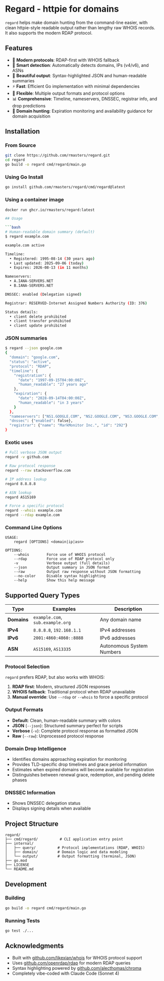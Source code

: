 # Regard - httpie for domains

`regard` helps make domain hunting from the command-line easier, with clean httpie-style readable output rather than lengthy raw WHOIS records. It also supports the modern RDAP protocol.

## Features

- 🚀 **Modern protocols**: RDAP-first with WHOIS fallback
- 🎯 **Smart detection**: Automatically detects domains, IPs (v4/v6), and ASNs  
- 🎨 **Beautiful output**: Syntax-highlighted JSON and human-readable summaries
- ⚡ **Fast**: Efficient Go implementation with minimal dependencies
- 🔧 **Flexible**: Multiple output formats and protocol options
- 📊 **Comprehensive**: Timeline, nameservers, DNSSEC, registrar info, and drop predictions
- 🎯 **Domain hunting**: Expiration monitoring and availability guidance for domain acquisition

## Installation

### From Source

```bash
git clone https://github.com/rmasters/regard.git
cd regard
go build -o regard cmd/regard/main.go
```

### Using Go Install

```bash
go install github.com/rmasters/regard/cmd/regard@latest
```

### Using a container image
```bash
docker run ghcr.io/rmasters/regard:latest

## Usage

```bash
# Human-readable domain summary (default)
$ regard example.com

example.com active                                                         RDAP

Timeline:
  • Registered: 1995-08-14 (30 years ago)
  • Last updated: 2025-09-06 (today)
  • Expires: 2026-08-13 (in 11 months)

Nameservers:
  • A.IANA-SERVERS.NET
  • B.IANA-SERVERS.NET

DNSSEC: enabled (Delegation signed)

Registrar: RESERVED-Internet Assigned Numbers Authority (ID: 376)

Status details:
  • client delete prohibited
  • client transfer prohibited
  • client update prohibited
```

### JSON summaries

```bash
$ regard --json google.com
{
  "domain": "google.com",
  "status": "active",
  "protocol": "RDAP",
  "timeline": {
    "registration": {
      "date": "1997-09-15T04:00:00Z",
      "human_readable": "27 years ago"
    },
    "expiration": {
      "date": "2028-09-14T04:00:00Z", 
      "human_readable": "in 3 years"
    }
  },
  "nameservers": ["NS1.GOOGLE.COM", "NS2.GOOGLE.COM", "NS3.GOOGLE.COM", "NS4.GOOGLE.COM"],
  "dnssec": {"enabled": false},
  "registrar": {"name": "MarkMonitor Inc.", "id": "292"}
}
```

### Exotic uses

```bash
# Full verbose JSON output
regard -v github.com

# Raw protocol response
regard --raw stackoverflow.com

# IP address lookup
regard 8.8.8.8

# ASN lookup  
regard AS15169

# Force a specific protocol
regard --whois example.com
regard --rdap example.com
```

### Command Line Options

```
USAGE:
    regard [OPTIONS] <domain|ip|asn>

OPTIONS:
    --whois        Force use of WHOIS protocol
    --rdap         Force use of RDAP protocol only
    -v             Verbose output (full details)
    --json         Output summary in JSON format
    --raw          Output raw response without JSON formatting
    --no-color     Disable syntax highlighting
    --help         Show this help message
```

## Supported Query Types

| Type | Examples | Description |
|------|----------|-------------|
| **Domains** | `example.com`, `sub.example.org` | Any domain name |
| **IPv4** | `8.8.8.8`, `192.168.1.1` | IPv4 addresses |
| **IPv6** | `2001:4860:4860::8888` | IPv6 addresses |
| **ASN** | `AS15169`, `AS13335` | Autonomous System Numbers |

### Protocol Selection

`regard` prefers RDAP, but also works with WHOIS:

1. **RDAP first**: Modern, structured JSON responses
2. **WHOIS fallback**: Traditional protocol when RDAP unavailable
3. **Manual override**: Use `--rdap` or `--whois` to force a specific protocol

### Output Formats

- **Default**: Clean, human-readable summary with colors
- **JSON** (`--json`): Structured summary perfect for scripts
- **Verbose** (`-v`): Complete protocol response as formatted JSON
- **Raw** (`--raw`): Unprocessed protocol response

### Domain Drop Intelligence
- Identifies domains approaching expiration for monitoring
- Provides TLD-specific drop timelines and grace period information  
- Estimates when expired domains will become available for registration
- Distinguishes between renewal grace, redemption, and pending delete phases

### DNSSEC Information
- Shows DNSSEC delegation status
- Displays signing details when available

## Project Structure

```
regard/
├── cmd/regard/          # CLI application entry point
├── internal/
│   ├── query/          # Protocol implementations (RDAP, WHOIS)
│   ├── domain/         # Domain logic and data modeling
│   └── output/         # Output formatting (terminal, JSON)
├── go.mod
├── LICENSE
└── README.md
```

## Development

### Building

```bash
go build -o regard cmd/regard/main.go
```

### Running Tests

```bash
go test ./...
```

## Acknowledgments

- Built with [github.com/likexian/whois](https://github.com/likexian/whois) for WHOIS protocol support
- Uses [github.com/openrdap/rdap](https://github.com/openrdap/rdap) for modern RDAP queries  
- Syntax highlighting powered by [github.com/alecthomas/chroma](https://github.com/alecthomas/chroma)
- Completely vibe-coded with Claude Code (Sonnet 4)
